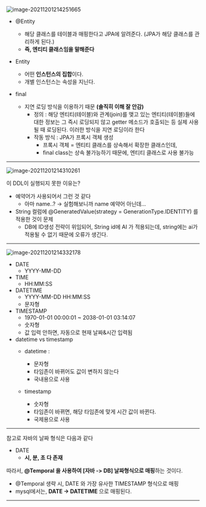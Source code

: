 ![image-20211201214251665](C:\Users\4545a\AppData\Roaming\Typora\typora-user-images\image-20211201214251665.png)

- @Entity 
  - 해당 클래스를 테이블과 매핑한다고 JPA에 알려준다. (JPA가 해당 클래스를 관리하게 된다.)
  - **즉, 엔티티 클래스임을 말해준다**

- Entity

  - 어떤 **인스턴스의 집합**이다.
  - 개별 인스턴스는 속성을 지닌다.

  

- final

  - 지연 로딩 방식을 이용하기 때문 **(솔직히 이해 잘 안감)**
    - 정의 : 해당 엔티티(테이블)와 관계(join)를 맺고 있는 엔티티(테이블)들에 대한 정보는 그 즉시 로딩되지 않고 getter 메소드가 호출되는 등 실제 사용될 때 로딩된다. 이러한 방식을 지연 로딩이라 한다
    - 작동 방식 : JPA가 프록시 객체 생성
      - 프록시 객체 = 엔티티 클래스를 상속해서 확장한 클래스인데, 
      - final class는 상속 불가능하기 때문에, 엔티티 클래스로 사용 불가능



---

![image-20211201214310261](C:\Users\4545a\AppData\Roaming\Typora\typora-user-images\image-20211201214310261.png)

이 DDL이 실행되지 못한 이유는?

- 예약어가 사용되어서 그런 것 같다
  - 아마 name..? -> 실험해보니까 name 예약어 아닌데...
- String 컬럼에 @GeneratedValue(strategy = GenerationType.IDENTITY) 를 적용한 것이 문제
  - DB에 ID생성 전략이 위임되어, String id에 AI 가 적용되는데, string에는 ai가 적용될 수 없기 때문에 오류가 생긴다.



---

![image-20211201214332178](C:\Users\4545a\AppData\Roaming\Typora\typora-user-images\image-20211201214332178.png)

- DATE
  - YYYY-MM-DD
- TIME
  - HH:MM:SS
- DATETIME
  - YYYY-MM-DD HH:MM:SS
  - 문자형
- TIMESTAMP
  - 1970-01-01 00:00:01 ~ 2038-01-01 03:14:07
  - 숫자형
  - 값 입력 안하면,  자동으로 현재 날짜&시간 입력됨
- datetime vs timestamp
  - datetime :
    - 문자형
    - 타임존이 바뀌어도 값이 변하지 않는다
    - 국내용으로 사용

  - timestamp
    - 숫자형
    - 타임존이 바뀌면, 해당 타임존에 맞게 시간 값이 바뀐다.
    - 국제용으로 사용


---

참고로 자바의 날짜 형식은 다음과 같다

- DATE
  - **시, 분, 초 다 존재**



따라서, **@Temporal 을 사용하여 [자바 -> DB] 날짜형식으로 매핑**하는 것이다.

- @Temporal 생략 시, DATE 와 가장 유사한 TIMESTAMP 형식으로 매핑
- mysql에서는, **DATE -> DATETIME** 으로 매핑된다.

---